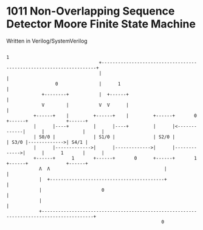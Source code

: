 # 1011 Non-Overlapping Sequence Detector Moore Finite State Machine
Written in Verilog/SystemVerilog

                                                                          1
                                      +--------------------------------------------------------------------+
                                      |                                                                    |
                      0               |      1                                                             |
                 +--------+           |  +------+                                                          |
                 V        |           V  V      |                                                          |
              +------+    |         +------+    |         +------+       0      +------+              +------+
              |      |----+         |      |----+         |      |<-------------|      |              |      |
              | S0/0 |              | S1/0 |              | S2/0 |              | S3/0 |------------->| S4/1 |
              |      |------------->|      |------------->|      |------------->|      |      1       |      |
              +------+      1       +------+       0      +------+       1      +------+              +------+
                Λ  Λ                                          |                                           |
                |  +------------------------------------------+                                           |
                |                      0                                                                  |
                |                                                                                         |
                +-----------------------------------------------------------------------------------------+
                                                             0
